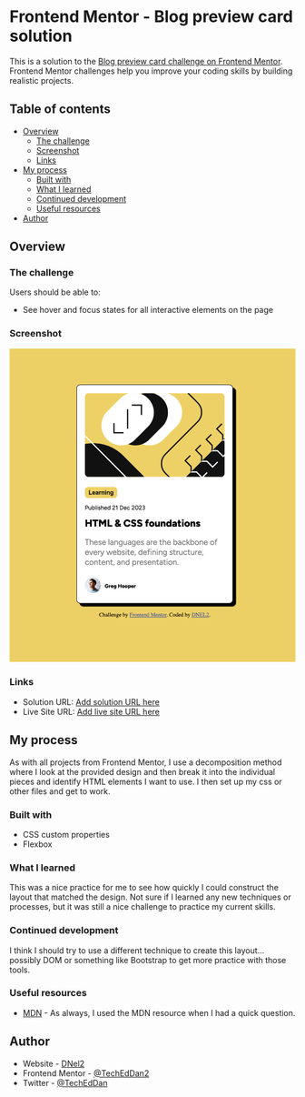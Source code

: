 # Frontend Mentor - Blog preview card solution

This is a solution to the [Blog preview card challenge on Frontend Mentor](https://www.frontendmentor.io/challenges/blog-preview-card-ckPaj01IcS). Frontend Mentor challenges help you improve your coding skills by building realistic projects. 

## Table of contents

- [Overview](#overview)
  - [The challenge](#the-challenge)
  - [Screenshot](#screenshot)
  - [Links](#links)
- [My process](#my-process)
  - [Built with](#built-with)
  - [What I learned](#what-i-learned)
  - [Continued development](#continued-development)
  - [Useful resources](#useful-resources)
- [Author](#author)

## Overview

### The challenge

Users should be able to:

- See hover and focus states for all interactive elements on the page

### Screenshot

![](./assets/Screenshot.png)

### Links

- Solution URL: [Add solution URL here](https://your-solution-url.com)
- Live Site URL: [Add live site URL here](https://your-live-site-url.com)

## My process

As with all projects from Frontend Mentor, I use a decomposition method where I look at the provided design and then break it into the individual pieces and identify HTML elements I want to use. I then set up my css or other files and get to work. 

### Built with

- CSS custom properties
- Flexbox

### What I learned

This was a nice practice for me to see how quickly I could construct the layout that matched the design. Not sure if I learned any new techniques or processes, but it was still a nice challenge to practice my current skills. 

### Continued development

I think I should try to use a different technique to create this layout... possibly DOM or something like Bootstrap to get more practice with those tools.  

### Useful resources

- [MDN](https://developer.mozilla.org/en-US/) - As always, I used the MDN resource when I had a quick question.

## Author

- Website - [DNel2](https://github.com/TechEdDan2)
- Frontend Mentor - [@TechEdDan2](https://www.frontendmentor.io/profile/TechEdDan2)
- Twitter - [@TechEdDan](https://twitter.com/TechEdDan)

